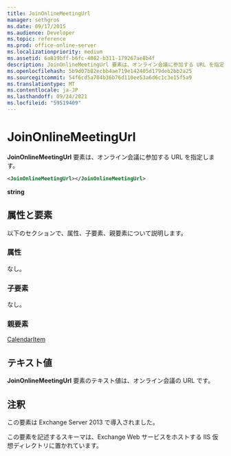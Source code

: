 ```yaml
---
title: JoinOnlineMeetingUrl
manager: sethgros
ms.date: 09/17/2015
ms.audience: Developer
ms.topic: reference
ms.prod: office-online-server
ms.localizationpriority: medium
ms.assetid: 6a819bff-b6fc-4082-b311-179267ae8b4f
description: JoinOnlineMeetingUrl 要素は、オンライン会議に参加する URL を指定します。
ms.openlocfilehash: 5b9d07b82ecbb4ae719e142405d179deb2bb2a25
ms.sourcegitcommit: 54f6cd5a704b36b76d110ee53a6d6c1c3e15f5a9
ms.translationtype: MT
ms.contentlocale: ja-JP
ms.lasthandoff: 09/24/2021
ms.locfileid: "59519409"
---
```

# <a name="joinonlinemeetingurl"></a>JoinOnlineMeetingUrl

**JoinOnlineMeetingUrl** 要素は、オンライン会議に参加する URL を指定します。 
  
```XML
<JoinOnlineMeetingUrl></JoinOnlineMeetingUrl>
```

 **string**
## <a name="attributes-and-elements"></a>属性と要素

以下のセクションで、属性、子要素、親要素について説明します。
  
### <a name="attributes"></a>属性

なし。
  
### <a name="child-elements"></a>子要素

なし。
  
### <a name="parent-elements"></a>親要素

[CalendarItem](calendaritem.md)
  
## <a name="text-value"></a>テキスト値

**JoinOnlineMeetingUrl** 要素のテキスト値は、オンライン会議の URL です。 
  
## <a name="remarks"></a>注釈

この要素は Exchange Server 2013 で導入されました。
  
この要素を記述するスキーマは、Exchange Web サービスをホストする IIS 仮想ディレクトリに置かれています。
  

